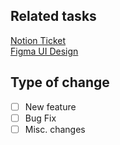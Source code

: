 ## Related tasks

[Notion Ticket](https://www.notion.so/templates/bug-tracker)  
[Figma UI Design](https://www.figma.com/design/KXM2HQKkZtlj785O2ixZu6/Figma-Basics?node-id=0-286&t=l3Wso2QybybQgngH-1)

## Type of change

-   [ ] New feature
-   [ ] Bug Fix
-   [ ] Misc. changes
